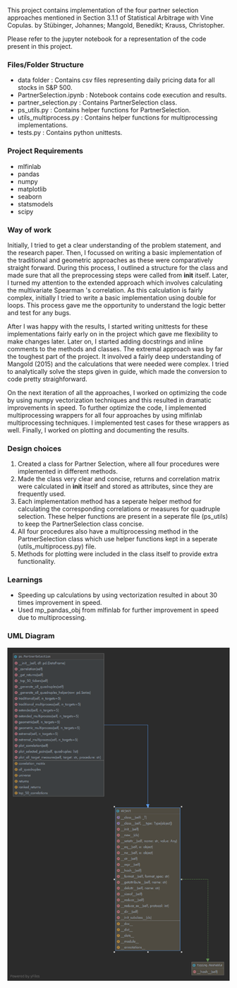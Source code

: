 This project contains implementation of the four partner selection approaches mentioned in Section 3.1.1 of Statistical Arbitrage with Vine Copulas. by Stübinger, Johannes; Mangold, Benedikt; Krauss, Christopher.

Please refer to the jupyter notebook for a representation of the code present in this project.


### Files/Folder Structure

- data folder : Contains csv files representing daily pricing data for all stocks in S&P 500.  
- PartnerSelection.ipynb : Notebook contains code execution and results.
- partner_selection.py : Contains PartnerSelection class.
- ps_utils.py : Contains helper functions for PartnerSelection.
- utils_multiprocess.py : Contains helper functions for multiprocessing implementations.
- tests.py : Contains python unittests.


### Project Requirements

- mlfinlab
- pandas
- numpy
- matplotlib
- seaborn
- statsmodels
- scipy


### Way of work

Initially, I tried to get a clear understanding of the problem statement, and the research paper. Then, I focussed on
writing a basic implementation of the traditional and geometric approaches as these were comparatively straight forward.
During this process, I outlined a structure for the class and made sure that all the preprocessing steps were called from __init__ itself.
Later, I turned my attention to the extended approach which involves calculating the multivariate Spearman 's correlation.
As this calculation is fairly complex, initially I tried to write a basic implementation using double for loops.
This process gave me the opportunity to understand the logic better and test for any bugs. 

After I was happy with the results, I started writing unittests for these implementations fairly early on in the project which gave me flexibility to make changes later. 
Later on, I started adding docstrings and inline comments to the methods and classes. The extremal approach was by far the toughest part of the project. It involved a fairly deep understanding of Mangold (2015)
and the calculations that were needed were complex. I tried to analytically solve the steps given in guide,
which made the conversion to code pretty straighforward.

On the next iteration of all the approaches, I worked on optimizing the code by using numpy vectorization techniques and this resulted in dramatic improvements in speed.
To further optimize the code, I implemented multiprocessing wrappers for all four approaches by using mlfinlab multiprocessing techniques.
I implemented test cases for these wrappers as well. Finally, I worked on plotting and documenting the results.

### Design choices

1) Created a class for Partner Selection, where all four procedures were implemented in different methods.
2) Made the class very clear and concise, returns and correlation matrix were calculated in __init__ itself and stored as attributes, since they are frequently used.
3) Each implementation method has a seperate helper method for calculating the corresponding correlations or measures for quadruple selection.
   These helper functions are present in a seperate file (ps_utils) to keep the PartnerSelection class concise.
4) All four procedures also have a multiprocessing method in the PartnerSelection class which use helper functions kept in a seperate (utils_multiprocess.py) file.
5) Methods for plotting were included in the class itself to provide extra functionality.


### Learnings
- Speeding up calculations by using vectorization resulted in about 30 times improvement in speed.
- Used mp_pandas_obj from mlfinlab for further improvement in speed due to multiprocessing.


### UML Diagram

![image info](./data/UML.png)

